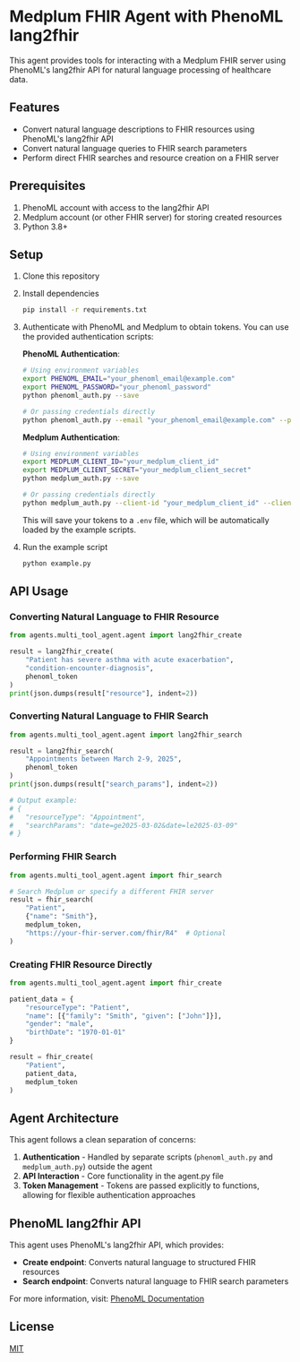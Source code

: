 # Medplum FHIR Agent with PhenoML lang2fhir

This agent provides tools for interacting with a Medplum FHIR server using PhenoML's lang2fhir API for natural language processing of healthcare data.

## Features

- Convert natural language descriptions to FHIR resources using PhenoML's lang2fhir API
- Convert natural language queries to FHIR search parameters
- Perform direct FHIR searches and resource creation on a FHIR server

## Prerequisites

1. PhenoML account with access to the lang2fhir API
2. Medplum account (or other FHIR server) for storing created resources
3. Python 3.8+

## Setup

1. Clone this repository

2. Install dependencies
   ```bash
   pip install -r requirements.txt
   ```

3. Authenticate with PhenoML and Medplum to obtain tokens. You can use the provided authentication scripts:

   **PhenoML Authentication**:
   ```bash
   # Using environment variables
   export PHENOML_EMAIL="your_phenoml_email@example.com" 
   export PHENOML_PASSWORD="your_phenoml_password"
   python phenoml_auth.py --save
   
   # Or passing credentials directly
   python phenoml_auth.py --email "your_phenoml_email@example.com" --password "your_phenoml_password" --save
   ```

   **Medplum Authentication**:
   ```bash
   # Using environment variables
   export MEDPLUM_CLIENT_ID="your_medplum_client_id"
   export MEDPLUM_CLIENT_SECRET="your_medplum_client_secret" 
   python medplum_auth.py --save
   
   # Or passing credentials directly
   python medplum_auth.py --client-id "your_medplum_client_id" --client-secret "your_medplum_client_secret" --save
   ```

   This will save your tokens to a `.env` file, which will be automatically loaded by the example scripts.

4. Run the example script
   ```bash
   python example.py
   ```

## API Usage

### Converting Natural Language to FHIR Resource

```python
from agents.multi_tool_agent.agent import lang2fhir_create

result = lang2fhir_create(
    "Patient has severe asthma with acute exacerbation", 
    "condition-encounter-diagnosis",
    phenoml_token
)
print(json.dumps(result["resource"], indent=2))
```

### Converting Natural Language to FHIR Search

```python
from agents.multi_tool_agent.agent import lang2fhir_search

result = lang2fhir_search(
    "Appointments between March 2-9, 2025",
    phenoml_token
)
print(json.dumps(result["search_params"], indent=2))

# Output example:
# {
#   "resourceType": "Appointment",
#   "searchParams": "date=ge2025-03-02&date=le2025-03-09"
# }
```

### Performing FHIR Search

```python
from agents.multi_tool_agent.agent import fhir_search

# Search Medplum or specify a different FHIR server
result = fhir_search(
    "Patient", 
    {"name": "Smith"},
    medplum_token,
    "https://your-fhir-server.com/fhir/R4"  # Optional
)
```

### Creating FHIR Resource Directly

```python
from agents.multi_tool_agent.agent import fhir_create

patient_data = {
    "resourceType": "Patient",
    "name": [{"family": "Smith", "given": ["John"]}],
    "gender": "male",
    "birthDate": "1970-01-01"
}

result = fhir_create(
    "Patient", 
    patient_data, 
    medplum_token
)
```

## Agent Architecture

This agent follows a clean separation of concerns:

1. **Authentication** - Handled by separate scripts (`phenoml_auth.py` and `medplum_auth.py`) outside the agent
2. **API Interaction** - Core functionality in the agent.py file
3. **Token Management** - Tokens are passed explicitly to functions, allowing for flexible authentication approaches

## PhenoML lang2fhir API

This agent uses PhenoML's lang2fhir API, which provides:

- **Create endpoint**: Converts natural language to structured FHIR resources
- **Search endpoint**: Converts natural language to FHIR search parameters

For more information, visit: [PhenoML Documentation](https://docs.pheno.ml)

## License

[MIT](LICENSE) 
